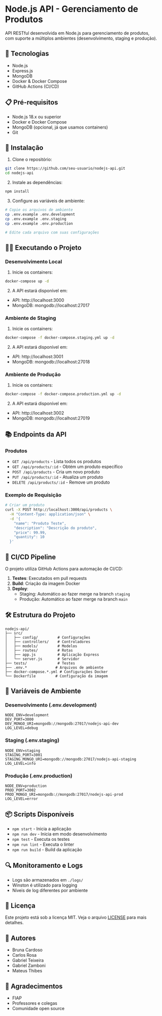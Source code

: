 # Node.js API - Gerenciamento de Produtos

API RESTful desenvolvida em Node.js para gerenciamento de produtos, com suporte a múltiplos ambientes (desenvolvimento, staging e produção).

## 🚀 Tecnologias

- Node.js
- Express.js
- MongoDB
- Docker & Docker Compose
- GitHub Actions (CI/CD)

## 📋 Pré-requisitos

- Node.js 18.x ou superior
- Docker e Docker Compose
- MongoDB (opcional, já que usamos containers)
- Git

## 🔧 Instalação

1. Clone o repositório:
```bash
git clone https://github.com/seu-usuario/nodejs-api.git
cd nodejs-api
```

2. Instale as dependências:
```bash
npm install
```

3. Configure as variáveis de ambiente:
```bash
# Copie os arquivos de ambiente
cp .env.example .env.development
cp .env.example .env.staging
cp .env.example .env.production

# Edite cada arquivo com suas configurações
```

## 🏃‍♂️ Executando o Projeto

### Desenvolvimento Local

1. Inicie os containers:
```bash
docker-compose up -d
```

2. A API estará disponível em:
- API: http://localhost:3000
- MongoDB: mongodb://localhost:27017

### Ambiente de Staging

1. Inicie os containers:
```bash
docker-compose -f docker-compose.staging.yml up -d
```

2. A API estará disponível em:
- API: http://localhost:3001
- MongoDB: mongodb://localhost:27018

### Ambiente de Produção

1. Inicie os containers:
```bash
docker-compose -f docker-compose.production.yml up -d
```

2. A API estará disponível em:
- API: http://localhost:3002
- MongoDB: mongodb://localhost:27019

## 📚 Endpoints da API

### Produtos

- `GET /api/products` - Lista todos os produtos
- `GET /api/products/:id` - Obtém um produto específico
- `POST /api/products` - Cria um novo produto
- `PUT /api/products/:id` - Atualiza um produto
- `DELETE /api/products/:id` - Remove um produto

### Exemplo de Requisição

```bash
# Criar um produto
curl -X POST http://localhost:3000/api/products \
  -H "Content-Type: application/json" \
  -d '{
    "name": "Produto Teste",
    "description": "Descrição do produto",
    "price": 99.99,
    "quantity": 10
  }'
```

## 🔄 CI/CD Pipeline

O projeto utiliza GitHub Actions para automação de CI/CD:

1. **Testes**: Executados em pull requests
2. **Build**: Criação da imagem Docker
3. **Deploy**:
   - Staging: Automático ao fazer merge na branch `staging`
   - Produção: Automático ao fazer merge na branch `main`

## 🛠️ Estrutura do Projeto

```
nodejs-api/
├── src/
│   ├── config/         # Configurações
│   ├── controllers/    # Controladores
│   ├── models/         # Modelos
│   ├── routes/         # Rotas
│   ├── app.js          # Aplicação Express
│   └── server.js       # Servidor
├── tests/              # Testes
├── .env.*             # Arquivos de ambiente
├── docker-compose.*.yml # Configurações Docker
└── Dockerfile         # Configuração da imagem
```

## 🔐 Variáveis de Ambiente

### Desenvolvimento (.env.development)
```env
NODE_ENV=development
DEV_PORT=3000
DEV_MONGO_URI=mongodb://mongodb:27017/nodejs-api-dev
LOG_LEVEL=debug
```

### Staging (.env.staging)
```env
NODE_ENV=staging
STAGING_PORT=3001
STAGING_MONGO_URI=mongodb://mongodb:27017/nodejs-api-staging
LOG_LEVEL=info
```

### Produção (.env.production)
```env
NODE_ENV=production
PROD_PORT=3002
PROD_MONGO_URI=mongodb://mongodb:27017/nodejs-api-prod
LOG_LEVEL=error
```

## 📦 Scripts Disponíveis

- `npm start` - Inicia a aplicação
- `npm run dev` - Inicia em modo desenvolvimento
- `npm test` - Executa os testes
- `npm run lint` - Executa o linter
- `npm run build` - Build da aplicação

## 🔍 Monitoramento e Logs

- Logs são armazenados em `./logs/`
- Winston é utilizado para logging
- Níveis de log diferentes por ambiente


## 📝 Licença

Este projeto está sob a licença MIT. Veja o arquivo [LICENSE](LICENSE) para mais detalhes.

## 👥 Autores

- Bruna Cardoso
- Carlos Rosa
- Gabriel Teixeira
- Gabriel Zamboni
- Mateus Thibes

## 🙏 Agradecimentos

- FIAP
- Professores e colegas
- Comunidade open source 
